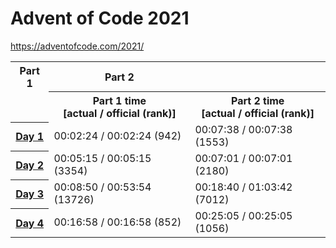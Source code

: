 # Advent of Code 2021

https://adventofcode.com/2021/

<table>
  <tr>
    <th>Part 1</th>
    <th>Part 2</th>
  </tr>
  <tr>
    <td></td>
    <th>Part 1 time<br>[actual / official (rank)]</th>
    <th>Part 2 time<br>[actual / official (rank)]</th>
  </tr>
  <tr>
    <th scope="row"><a href="/day1">Day 1</a></th>
    <td>00:02:24 / 00:02:24 (942)</td>
    <td>00:07:38 / 00:07:38 (1553)</td>
  </tr>
  <tr>
    <th scope="row"><a href="/day2">Day 2</a></th>
    <td>00:05:15 / 00:05:15 (3354)</td>
    <td>00:07:01 / 00:07:01 (2180)</td>
  </tr>
  <tr>
    <th scope="row"><a href="/day3">Day 3</a></th>
    <td>00:08:50 / 00:53:54 (13726)</td>
    <td>00:18:40 / 01:03:42 (7012)</td>
  </tr>
  <tr>
    <th scope="row"><a href="/day4">Day 4</a></th>
    <td>00:16:58 / 00:16:58 (852)</td>
    <td>00:25:05 / 00:25:05 (1056)</td>
  </tr>
</table>
